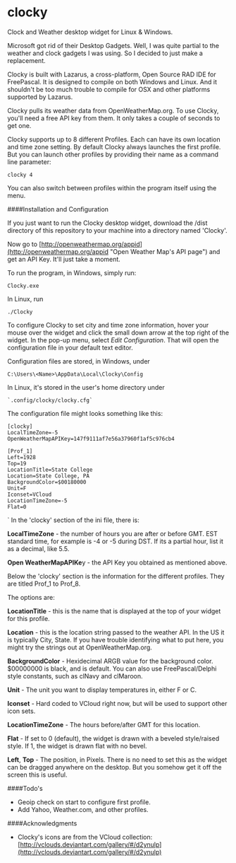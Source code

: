 clocky
======

Clock and Weather desktop widget for Linux &amp; Windows.


Microsoft got rid of their Desktop Gadgets.  Well, I was quite partial to the weather and clock gadgets I was using.  So I decided to just make a replacement.

Clocky is built with Lazarus, a cross-platform, Open Source RAD IDE for FreePascal.  It is designed to compile on both Windows and Linux.  And it shouldn't be too much trouble to compile for OSX and other platforms supported by Lazarus.

Clocky pulls its weather data from OpenWeatherMap.org.  To use Clocky, you'll need a free API key from them.  It only takes a couple of seconds to get one.

Clocky supports up to 8 different Profiles.  Each can have its own location and time zone setting.  By default Clocky always launches the first profile.  But you can launch other profiles by providing their name as a command line parameter:

    clocky 4

You can also switch between profiles within the program itself using the menu.


####Installation and Configuration

If you just want to run the Clocky desktop widget, download the /dist directory of this repository to your machine into a directory named 'Clocky'.

Now go to [http://openweathermap.org/appid](http://openweathermap.org/appid "Open Weather Map's API page") and get an API Key.  It'll just take a moment.

To run the program, in Windows, simply run:

    Clocky.exe

In Linux, run


    ./Clocky

To configure Clocky to set city and time zone information, hover your mouse over the widget and click the small down arrow at the top right of the widget.  In the pop-up menu, select *Edit Configuration*.  That will open the configuration file in your default text editor.

Configuration files are stored, in Windows, under

    C:\Users\<Name>\AppData\Local\Clocky\Config

In Linux, it's stored in the user's home directory under

	`.config/clocky/clocky.cfg` 

The configuration file might looks something like this:

	[clocky]
	LocalTimeZone=-5
	OpenWeatherMapAPIKey=147f9111af7e56a37960f1af5c976cb4

	[Prof_1]
	Left=1928
	Top=19
	LocationTitle=State College
	Location=State College, PA
	BackgroundColor=$00180000
	Unit=F
	Iconset=VCloud
	LocationTimeZone=-5
	Flat=0
`
In the 'clocky' section of the ini file, there is:

**LocalTimeZone** - the number of hours you are after or before GMT.  EST standard time, for example is -4 or -5 during DST.  If its a partial hour, list it as a decimal, like 5.5.

**Open WeatherMapAPIKe**y - the API Key you obtained as mentioned above.

Below the 'clocky' section is the information for the different profiles.  They are titled Prof_1 to Prof_8.   

The options are:

**LocationTitle** - this is the name that is displayed at the top of your widget for this profile.

**Location** - this is the location string passed to the weather API.  In the US it is typically City, State.  If you have trouble identifying what to put here, you might try the strings out at OpenWeatherMap.org.

**BackgroundColor** - Hexidecimal ARGB value for the background color.  $00000000 is black, and is default.  You can also use FreePascal/Delphi style constants, such as clNavy and clMaroon.

**Unit** - The unit you want to display temperatures in, either F or C.

**Iconset** - Hard coded to VCloud right now, but will be used to support other icon sets.

**LocationTimeZone** - The hours before/after GMT for this location.

**Flat** - If set to 0 (default), the widget is drawn with a beveled style/raised style.  If 1, the widget is drawn flat with no bevel.

**Left**, **Top** - The position, in Pixels.  There is no need to set this as the widget can be dragged anywhere on the desktop.  But you somehow get it off the screen this is useful.



####Todo's
- Geoip check on start to configure first profile.
- Add Yahoo, Weather.com, and other profiles.


####Acknowledgments
 - Clocky's icons are from the VCloud collection: [http://vclouds.deviantart.com/gallery/#/d2ynulp](http://vclouds.deviantart.com/gallery/#/d2ynulp)